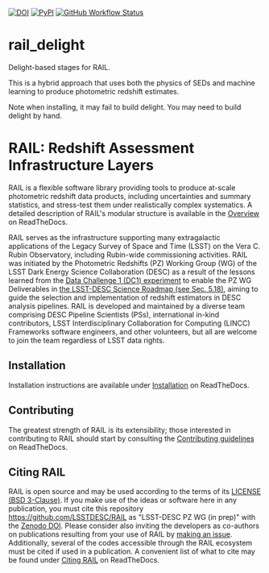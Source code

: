 [![DOI](https://zenodo.org/badge/223043497.svg)](https://zenodo.org/badge/latestdoi/223043497)
[![PyPI](https://img.shields.io/pypi/v/pz-rail-delight?color=blue&logo=pypi&logoColor=white)](https://pypi.org/project/pz-rail-delight/)
[![GitHub Workflow Status](https://img.shields.io/github/actions/workflow/status/LSSTDESC/rail_delight/main.yml)](https://github.com/LSSTDESC/rail_delight/actions/workflows/main.yml)

# rail_delight

Delight-based stages for RAIL.

This is a hybrid approach that uses both the physics of SEDs
and machine learning to produce photometric redshift estimates.

Note when installing, it may fail to build delight. You may need to build delight by hand.

# RAIL: Redshift Assessment Infrastructure Layers

RAIL is a flexible software library providing tools to produce at-scale photometric redshift data products, including uncertainties and summary statistics, and stress-test them under realistically complex systematics.
A detailed description of RAIL's modular structure is available in the [Overview](https://lsstdescrail.readthedocs.io/en/latest/source/overview.html) on ReadTheDocs.

RAIL serves as the infrastructure supporting many extragalactic applications of the Legacy Survey of Space and Time (LSST) on the Vera C. Rubin Observatory, including Rubin-wide commissioning activities. 
RAIL was initiated by the Photometric Redshifts (PZ) Working Group (WG) of the LSST Dark Energy Science Collaboration (DESC) as a result of the lessons learned from the [Data Challenge 1 (DC1) experiment](https://academic.oup.com/mnras/article/499/2/1587/5905416) to enable the PZ WG Deliverables in [the LSST-DESC Science Roadmap (see Sec. 5.18)](https://lsstdesc.org/assets/pdf/docs/DESC_SRM_latest.pdf), aiming to guide the selection and implementation of redshift estimators in DESC analysis pipelines.
RAIL is developed and maintained by a diverse team comprising DESC Pipeline Scientists (PSs), international in-kind contributors, LSST Interdisciplinary Collaboration for Computing (LINCC) Frameworks software engineers, and other volunteers, but all are welcome to join the team regardless of LSST data rights. 

## Installation

Installation instructions are available under [Installation](https://lsstdescrail.readthedocs.io/en/latest/source/installation.html) on ReadTheDocs.

## Contributing

The greatest strength of RAIL is its extensibility; those interested in contributing to RAIL should start by consulting the [Contributing guidelines](https://lsstdescrail.readthedocs.io/en/latest/source/contributing.html) on ReadTheDocs.

## Citing RAIL

RAIL is open source and may be used according to the terms of its [LICENSE](https://github.com/LSSTDESC/RAIL/blob/main/LICENSE) [(BSD 3-Clause)](https://opensource.org/licenses/BSD-3-Clause).
If you make use of the ideas or software here in any publication, you must cite this repository <https://github.com/LSSTDESC/RAIL> as "LSST-DESC PZ WG (in prep)" with the [Zenodo DOI](https://doi.org/10.5281/zenodo.7017551).
Please consider also inviting the developers as co-authors on publications resulting from your use of RAIL by [making an issue](https://github.com/LSSTDESC/RAIL/issues/new/choose).
Additionally, several of the codes accessible through the RAIL ecosystem must be cited if used in a publication.
A convenient list of what to cite may be found under [Citing RAIL](https://lsstdescrail.readthedocs.io/en/latest/source/citing.html) on ReadTheDocs.
